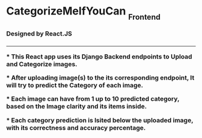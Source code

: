 <h1>CategorizeMeIfYouCan <sub><sub>Frontend</sub></sub></h1>
<h3>Designed by React.JS<h3>
<hr />
<p>* This React app uses its Django Backend endpoints to Upload and Categorize images.<p>
<p>* After uploading image(s) to the its corresponding endpoint, It will try to predict the Category of each image.<p>
<p>* Each image can have from 1 up to 10 predicted category, based on the Image clarity and its items inside.<p>
<p>* Each category prediction is lsited below the uploaded image, with its correctness and accuracy percentage.<p>
